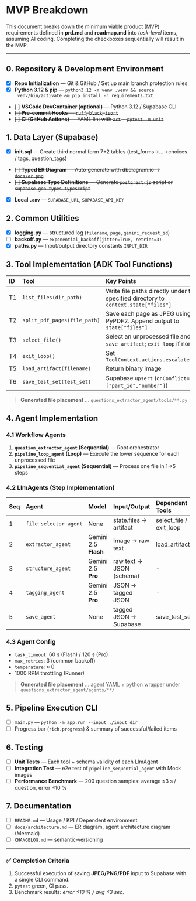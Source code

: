 # MVP Breakdown

This document breaks down the minimum viable product (MVP) requirements defined in **prd.md** and **roadmap.md** into *task-level* items, assuming AI coding. Completing the checkboxes sequentially will result in the MVP.

---

## 0. Repository & Development Environment

* [x] **Repo Initialization** ― Git & GitHub / Set up main branch protection rules
* [x] **Python 3.12 & pip** ― `python3.12 -m venv .venv && source .venv/bin/activate && pip install -r requirements.txt`
* ~~[ ] **VSCode DevContainer (optional)** ― Python 3.12 / Supabase CLI~~
* ~~[ ] **Pre‑commit Hooks** ― `ruff`, `black`, `isort`~~
* ~~[ ] **CI (GitHub Actions)** ― YAML lint with `act` + `pytest -m unit`~~

## 1. Data Layer (Supabase)

* [x] **init.sql** ― Create third normal form 7+2 tables (test_forms→…→choices / tags, question\_tags)
* ~~[ ] **Typed ER Diagram** ― Auto‑generate with dbdiagram.io → `docs/er.png`~~
* ~~[ ] **Supabase Type Definitions** ― Generate `postgrest-js` script or `supabase gen types typescript`~~
* [x] **Local `.env`** ― `SUPABASE_URL`, `SUPABASE_API_KEY`

## 2. Common Utilities

* [x] **logging.py** ― structured log (`filename`, `page`, `gemini_request_id`)
* [ ] **backoff.py** ― `exponential_backoff(jitter=True, retries=3)`
* [x] **paths.py** ― Input/output directory constants `INPUT_DIR`

## 3. Tool Implementation (ADK Tool Functions)

| ID  | Tool                          | Key Points                                                              | Test                                          |
| :-- | :---------------------------- | :---------------------------------------------------------------------- | :-------------------------------------------- |
| T1  | `list_files(dir_path)`       | Write file paths directly under the specified directory to `context.state["files"]` | `pytest tests/tools/test_list_files.py`     |
| T2  | `split_pdf_pages(file_path)` | Save each page as JPEG using PyPDF2. Append output to `state["files"]`   | Verify the number of generated files with `MockArtifactService` |
| T3  | `select_file()`              | Select an unprocessed file and `save_artifact`; `exit_loop` if none     | Edge case: empty queue                        |
| T4  | `exit_loop()`                | Set `ToolContext.actions.escalate=True`                               | -                                             |
| T5  | `load_artifact(filename)`    | Return binary image                                                     | Size limit & existence check                    |
| T6  | `save_test_set(test_set)`    | Supabase `upsert` (`onConflict=["part_id","number"]`)                  | pgBouncer limit, assert `rows_upserted`       |

> **Generated file placement** … `questions_extractor_agent/tools/**.py`

## 4. Agent Implementation

### 4.1 Workflow Agents

1.  **`question_extractor_agent` (Sequential)** ― Root orchestrator
2.  **`pipeline_loop_agent` (Loop)** ― Execute the lower sequence for each unprocessed file
3.  **`pipeline_sequential_agent` (Sequential)** ― Process one file in 1→5 steps

### 4.2 LlmAgents (Step Implementation)

| Seq | Agent                 | Model                | Input/Output           | Dependent Tools             |
| :-- | :-------------------- | :------------------- | :--------------------- | :-------------------------- |
| 1   | `file_selector_agent` | None                 | state.files → artifact | select\_file / exit\_loop   |
| 2   | `extractor_agent`     | Gemini 2.5 **Flash** | Image → raw text       | load\_artifact              |
| 3   | `structure_agent`     | Gemini 2.5 **Pro** | raw text → JSON (schema) | -                           |
| 4   | `tagging_agent`       | Gemini 2.5 **Pro** | JSON → tagged JSON     | -                           |
| 5   | `save_agent`          | None                 | tagged JSON → Supabase | save\_test\_set             |

### 4.3 Agent Config

* `task_timeout`: 60 s (Flash) / 120 s (Pro)
* `max_retries`: 3 (common backoff)
* `temperature`: ≈ 0
* 1000 RPM throttling (Runner)

> **Generated file placement** … agent YAML + python wrapper under `questions_extractor_agent/agents/**/`

## 5. Pipeline Execution CLI

* [ ] `main.py` ― `python -m app.run --input ./input_dir`
* [ ] Progress bar (`rich.progress`) & summary of successful/failed items

## 6. Testing

* [ ] **Unit Tests** ― Each tool + schema validity of each LlmAgent
* [ ] **Integration Test** ― e2e test of `pipeline_sequential_agent` with Mock images
* [ ] **Performance Benchmark** ― 200 question samples: average ≤3 s / question, error ≤10 %

## 7. Documentation

* [ ] `README.md` ― Usage / KPI / Dependent environment
* [ ] `docs/architecture.md` ― ER diagram, agent architecture diagram (Mermaid)
* [ ] `CHANGELOG.md` ― semantic‑versioning

---

### ✅ Completion Criteria

1.  Successful execution of saving **JPEG/PNG/PDF** input to Supabase with a single CLI command.
2.  `pytest` green, CI pass.
3.  Benchmark results: *error ≤10 % / avg ≤3 sec*.